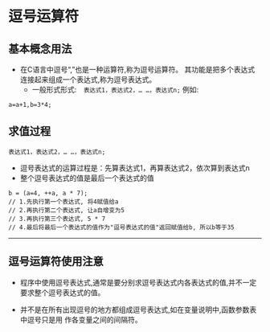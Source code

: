 # 逗号运算符


## 基本概念用法
- 在C语言中逗号“,”也是一种运算符,称为逗号运算符。 其功能是把多个表达式连接起来组成一个表达式,称为逗号表达式。
    + 一般形式形式:　```表达式1，表达式2，… …，表达式n;```
例如: 
```
a=a+1,b=3*4;
```



## 求值过程

```
表达式1，表达式2，… …，表达式n;
```

- 逗号表达式的运算过程是：先算表达式1，再算表达式2，依次算到表达式n
- 整个逗号表达式的值是最后一个表达式的值

```
b = (a=4, ++a, a * 7);
// 1.先执行第一个表达式, 将4赋值给a
// 2.再执行第二个表达式, 让a自增变为5
// 3.再执行第三个表达式, 5 * 7
// 4.最后将最后一个表达式的值作为"逗号表达式的值"返回赋值给b, 所以b等于35
```
---

## 逗号运算符使用注意

- 程序中使用逗号表达式,通常是要分别求逗号表达式内各表达式的值,并不一定要求整个逗号表达式的值。

- 并不是在所有出现逗号的地方都组成逗号表达式,如在变量说明中,函数参数表中逗号只是用 作各变量之间的间隔符。
